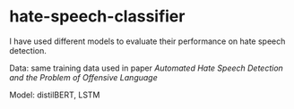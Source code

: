 # hate-speech-classifier

I have used different models to evaluate their performance on hate speech detection.

Data: same training data used in paper *Automated Hate Speech Detection and the Problem of Offensive Language*

Model: distilBERT, LSTM